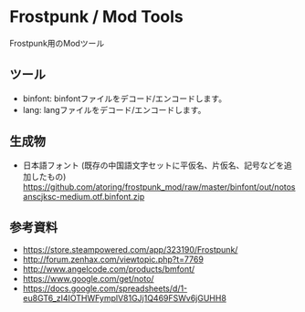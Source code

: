 # Frostpunk / Mod Tools
Frostpunk用のModツール

## ツール
- binfont: binfontファイルをデコード/エンコードします。
- lang: langファイルをデコード/エンコードします。

## 生成物
- 日本語フォント (既存の中国語文字セットに平仮名、片仮名、記号などを追加したもの)<br>
https://github.com/atoring/frostpunk_mod/raw/master/binfont/out/notosanscjksc-medium.otf.binfont.zip

## 参考資料
- https://store.steampowered.com/app/323190/Frostpunk/
- http://forum.zenhax.com/viewtopic.php?t=7769
- http://www.angelcode.com/products/bmfont/
- https://www.google.com/get/noto/
- https://docs.google.com/spreadsheets/d/1-eu8GT6_zI4IOTHWFymplV81GJj1Q469FSWv6jGUHH8
